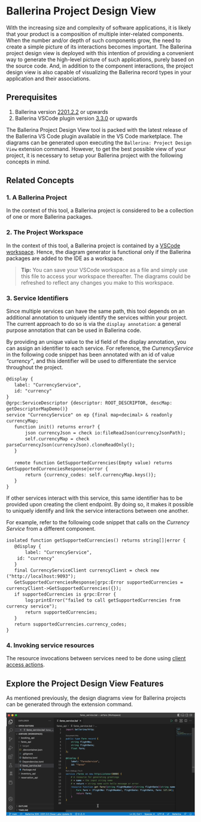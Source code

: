 # Ballerina Project Design View

With the increasing size and complexity of software applications, it is likely that your product is a composition of multiple inter-related components. When the number and/or depth of such components grow, the need to create a simple picture of its interactions becomes important. The Ballerina project design view is deployed with this intention of providing a convenient way to generate the high-level picture of such applications, purely based on the source code. And, in addition to the component interactions, the project design view is also capable of visualizing the Ballerina record types in your application and their associations.

## Prerequisites
1. Ballerina version [2201.2.2](https://ballerina.io/downloads/) or upwards
2. Ballerina VSCode plugin version [3.3.0](https://marketplace.visualstudio.com/items?itemName=WSO2.ballerina) or upwards

The Ballerina Project Design View tool is packed with the latest release of the Ballerina VS Code plugin available in the VS Code marketplace. The diagrams can be generated upon executing the `Ballerina: Project Design View` extension command. However, to get the best possible view of your project, it is necessary to setup your Ballerina project with the following concepts in mind.

## Related Concepts

### 1. A Ballerina Project

In the context of this tool, a Ballerina project is considered to be a collection of one or more Ballerina packages.

### 2. The Project Workspace

In the context of this tool, a Ballerina project is contained by a [VSCode workspace](https://code.visualstudio.com/docs/editor/workspaces). Hence, the diagram generator is functional only if the Ballerina packages are added to the IDE as a workspace.
> **Tip:** You can save your VSCode workspace as a file and simply use this file to access your workspace thereafter. The diagrams could be refreshed to reflect any changes you make to this workspace.

### 3. Service Identifiers

Since multiple services can have the same path, this tool depends on an additional annotation to uniquely identify the services within your project. The current approach to do so is via the `display annotation`: a general purpose annotation that can be used in Ballerina code.

By providing an unique value to the id field of the display annotation, you can assign an identifier to each service. For reference, the *CurrencyService* in the following code snippet has been annotated with an id of value *“currency”*, and this identifier will be used to differentiate the service throughout the project.

```ballerina
@display {
   label: "CurrencyService",
   id: "currency"
}
@grpc:ServiceDescriptor {descriptor: ROOT_DESCRIPTOR, descMap: getDescriptorMapDemo()}
service "CurrencyService" on ep {final map<decimal> & readonly currencyMap;
   function init() returns error? {
       json currencyJson = check io:fileReadJson(currencyJsonPath);
       self.currencyMap = check parseCurrencyJson(currencyJson).cloneReadOnly();
   }
 
   remote function GetSupportedCurrencies(Empty value) returns GetSupportedCurrenciesResponse|error {
       return {currency_codes: self.currencyMap.keys()};
   }
}
```

If other services interact with this service, this same identifier has to be provided upon creating the client endpoint. By doing so, it makes it possible to uniquely identify and link the service interactions between one another. 

For example, refer to the following code snippet that calls on the *Currency Service* from a different component.

```ballerina
isolated function getSupportedCurrencies() returns string[]|error {
   @display {
       label: "CurrencyService",
   	id: "currency"
   }
   final CurrencyServiceClient currencyClient = check new ("http://localhost:9093");
   GetSupportedCurrenciesResponse|grpc:Error supportedCurrencies = currencyClient->GetSupportedCurrencies({});
   if supportedCurrencies is grpc:Error {
       log:printError("failed to call getSupportedCurrencies from currency service");
       return supportedCurrencies;
   }
   return supportedCurrencies.currency_codes;
}
```

### 4. Invoking service resources

The resource invocations between services need to be done using [client access actions](https://ballerina.io/downloads/swan-lake-release-notes/swan-lake-2201.2.0#support-for-resource-methods-in-client-objects).

## Explore the Project Design View Features
As mentioned previously, the design diagrams view for Ballerina projects can be generated through the extension command.

  ![Extension Command](images/project-design-command.gif "Executing the Ballerina Project Design Diagram command")
